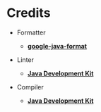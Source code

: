# Credits

- Formatter
	- [**google-java-format**](https://github.com/google/google-java-format)

- Linter
	- [**Java Development Kit**](https://docs.oracle.com/en/java/javase/11/)

- Compiler
	- [**Java Development Kit**](https://docs.oracle.com/en/java/javase/11/)
